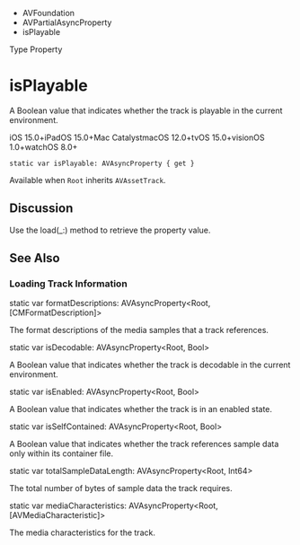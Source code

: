 

- AVFoundation
- AVPartialAsyncProperty
-  isPlayable 

Type Property

# isPlayable

A Boolean value that indicates whether the track is playable in the current environment.

iOS 15.0+iPadOS 15.0+Mac CatalystmacOS 12.0+tvOS 15.0+visionOS 1.0+watchOS 8.0+

``` source
static var isPlayable: AVAsyncProperty { get }
```

Available when `Root` inherits `AVAssetTrack`.

## Discussion

Use the load(_:) method to retrieve the property value.

## See Also

### Loading Track Information

static var formatDescriptions: AVAsyncProperty&lt;Root, [CMFormatDescription]>

The format descriptions of the media samples that a track references.

static var isDecodable: AVAsyncProperty&lt;Root, Bool>

A Boolean value that indicates whether the track is decodable in the current environment.

static var isEnabled: AVAsyncProperty&lt;Root, Bool>

A Boolean value that indicates whether the track is in an enabled state.

static var isSelfContained: AVAsyncProperty&lt;Root, Bool>

A Boolean value that indicates whether the track references sample data only within its container file.

static var totalSampleDataLength: AVAsyncProperty&lt;Root, Int64>

The total number of bytes of sample data the track requires.

static var mediaCharacteristics: AVAsyncProperty&lt;Root, [AVMediaCharacteristic]>

The media characteristics for the track.

